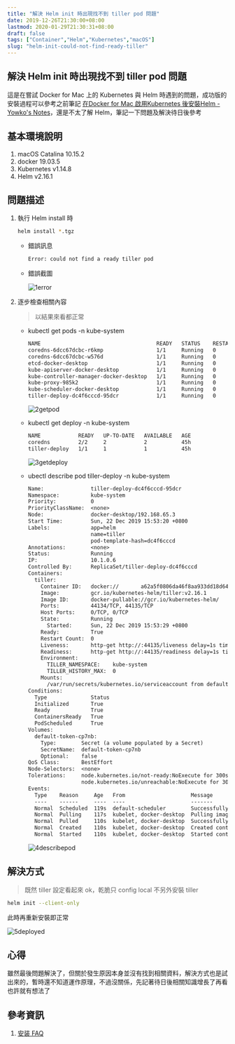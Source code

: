 ```yaml
---
title: "解決 Helm init 時出現找不到 tiller pod 問題"
date: 2019-12-26T21:30:00+08:00
lastmod: 2020-01-29T21:30:31+08:00
draft: false
tags: ["Container","Helm","Kubernetes","macOS"]
slug: "helm-init-could-not-find-ready-tiller"
---
```


## 解決 Helm init 時出現找不到 tiller pod 問題

這是在嘗試 Docker for Mac 上的 Kubernetes 與 Helm 時遇到的問題，成功版的安裝過程可以參考之前筆記 [在Docker for Mac 啟用Kubernetes 後安裝Helm - Yowko's Notes](https://blog.yowko.com/docker-mac-kubernetes-helm/)，還是不太了解 Helm，筆記一下問題及解決待日後參考

## 基本環境說明

1. macOS Catalina 10.15.2
2. docker 19.03.5
3. Kubernetes v1.14.8
4. Helm v2.16.1

## 問題描述

1. 執行 Helm install 時

    ```bash
    helm install *.tgz
    ```

    - 錯誤訊息

        ```txt
        Error: could not find a ready tiller pod
        ```

    - 錯誤截圖

        ![1error](https://user-images.githubusercontent.com/3851540/73365824-e0865500-42e7-11ea-87c3-cea3c59a1d72.png)

2. 逐步檢查相關內容

    > 以結果來看都正常

    - kubectl get pods -n kube-system

        ```txt
        NAME                                     READY   STATUS    RESTARTS   AGE
        coredns-6dcc67dcbc-r6kmp                 1/1     Running   0          45h
        coredns-6dcc67dcbc-w576d                 1/1     Running   0          45h
        etcd-docker-desktop                      1/1     Running   0          45h
        kube-apiserver-docker-desktop            1/1     Running   0          45h
        kube-controller-manager-docker-desktop   1/1     Running   0          45h
        kube-proxy-985k2                         1/1     Running   0          45h
        kube-scheduler-docker-desktop            1/1     Running   0          45h
        tiller-deploy-dc4f6cccd-95dcr            1/1     Running   0          101s
        ```

        ![2getpod](https://user-images.githubusercontent.com/3851540/73365825-e11eeb80-42e7-11ea-9b59-4fe9cb9bef14.png)

    - kubectl get deploy -n kube-system

        ```txt
        NAME            READY   UP-TO-DATE   AVAILABLE   AGE
        coredns         2/2     2            2           45h
        tiller-deploy   1/1     1            1           45h
        ```

        ![3getdeploy](https://user-images.githubusercontent.com/3851540/73365827-e11eeb80-42e7-11ea-82d3-fc58e057d3eb.png)

    - ubectl describe pod tiller-deploy -n kube-system

        ```txt
        Name:               tiller-deploy-dc4f6cccd-95dcr
        Namespace:          kube-system
        Priority:           0
        PriorityClassName:  <none>
        Node:               docker-desktop/192.168.65.3
        Start Time:         Sun, 22 Dec 2019 15:53:20 +0800
        Labels:             app=helm
                            name=tiller
                            pod-template-hash=dc4f6cccd
        Annotations:        <none>
        Status:             Running
        IP:                 10.1.0.6
        Controlled By:      ReplicaSet/tiller-deploy-dc4f6cccd
        Containers:
          tiller:
            Container ID:   docker://       a62a5f0806da46f8aa933dd18d642f516787080acf09a5dc0af6ca782e91e2db
            Image:          gcr.io/kubernetes-helm/tiller:v2.16.1
            Image ID:       docker-pullable://gcr.io/kubernetes-helm/       tiller@sha256:3c70ee359d3ec305ca469395a2481b2375d569c6b4a928389ca07d829d12ec51
            Ports:          44134/TCP, 44135/TCP
            Host Ports:     0/TCP, 0/TCP
            State:          Running
              Started:      Sun, 22 Dec 2019 15:53:29 +0800
            Ready:          True
            Restart Count:  0
            Liveness:       http-get http://:44135/liveness delay=1s timeout=1s period=10s      #success=1 #failure=3
            Readiness:      http-get http://:44135/readiness delay=1s timeout=1s period=10s         #success=1 #failure=3
            Environment:
              TILLER_NAMESPACE:    kube-system
              TILLER_HISTORY_MAX:  0
            Mounts:
              /var/run/secrets/kubernetes.io/serviceaccount from default-token-cp7nb (ro)
        Conditions:
          Type              Status
          Initialized       True
          Ready             True
          ContainersReady   True
          PodScheduled      True
        Volumes:
          default-token-cp7nb:
            Type:        Secret (a volume populated by a Secret)
            SecretName:  default-token-cp7nb
            Optional:    false
        QoS Class:       BestEffort
        Node-Selectors:  <none>
        Tolerations:     node.kubernetes.io/not-ready:NoExecute for 300s
                         node.kubernetes.io/unreachable:NoExecute for 300s
        Events:
          Type    Reason     Age   From                     Message
          ----    ------     ----  ----                     -------
          Normal  Scheduled  119s  default-scheduler        Successfully assigned kube-system/      tiller-deploy-dc4f6cccd-95dcr to docker-desktop
          Normal  Pulling    117s  kubelet, docker-desktop  Pulling image "gcr.io/      kubernetes-helm/tiller:v2.16.1"
          Normal  Pulled     110s  kubelet, docker-desktop  Successfully pulled image "gcr.io/      kubernetes-helm/tiller:v2.16.1"
          Normal  Created    110s  kubelet, docker-desktop  Created container tiller
          Normal  Started    110s  kubelet, docker-desktop  Started container tiller
        ```

        ![4describepod](https://user-images.githubusercontent.com/3851540/73365828-e11eeb80-42e7-11ea-80cd-3e93dac9c251.png)

## 解決方式

> 既然 tiller 設定看起來 ok，乾脆只 config local 不另外安裝 tiller

```bash
helm init --client-only
```

此時再重新安裝即正常

![5deployed](https://user-images.githubusercontent.com/3851540/73365829-e11eeb80-42e7-11ea-83ab-320367d80318.png)

## 心得

雖然最後問題解決了，但關於發生原因本身並沒有找到相關資料，解決方式也是試出來的，暫時還不知道運作原理，不過沒關係，先記著待日後相關知識增長了再看也許就有想法了

## 參考資訊

1. [安装 FAQ](https://whmzsu.github.io/helm-doc-zh-cn/quickstart/install_faq-zh_cn.html)
